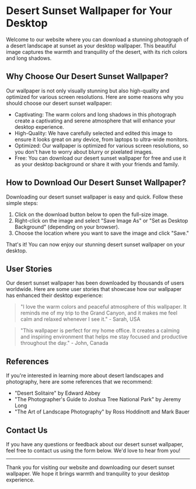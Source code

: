 <!--
Write me content for website with wallpaper which alt text is:

"A photograph of a desert landscape at sunset, with warm colors and long shadows."

The name/title of the page should not be 1:1 copy of the alt text but rather a real content of the website which is using this wallpaper.

- Use markdown format 
- Start with the heading
- The content should look like a real website 
- Include real sections like references, contact, user stories, etc. use things relevant to the page purpose.
- Feel free to use structure like headings, bullets, numbering, blockquotes, paragraphs, horizontal lines, etc.
- You can use formatting like bold or _italic_
- You can include UTF-8 emojis
- Links should be only #hash anchors (and you can refer to the document itself)
- Do not include images
-->

<!--font:Poppins-->

# Desert Sunset Wallpaper for Your Desktop

Welcome to our website where you can download a stunning photograph of a desert landscape at sunset as your desktop wallpaper. This beautiful image captures the warmth and tranquility of the desert, with its rich colors and long shadows.

## Why Choose Our Desert Sunset Wallpaper?

Our wallpaper is not only visually stunning but also high-quality and optimized for various screen resolutions. Here are some reasons why you should choose our desert sunset wallpaper:

- Captivating: The warm colors and long shadows in this photograph create a captivating and serene atmosphere that will enhance your desktop experience.
- High-Quality: We have carefully selected and edited this image to ensure it looks great on any device, from laptops to ultra-wide monitors.
- Optimized: Our wallpaper is optimized for various screen resolutions, so you don't have to worry about blurry or pixelated images.
- Free: You can download our desert sunset wallpaper for free and use it as your desktop background or share it with your friends and family.

## How to Download Our Desert Sunset Wallpaper?

Downloading our desert sunset wallpaper is easy and quick. Follow these simple steps:

1. Click on the download button below to open the full-size image.
2. Right-click on the image and select "Save Image As" or "Set as Desktop Background" (depending on your browser).
3. Choose the location where you want to save the image and click "Save."

That's it! You can now enjoy our stunning desert sunset wallpaper on your desktop.

## User Stories

Our desert sunset wallpaper has been downloaded by thousands of users worldwide. Here are some user stories that showcase how our wallpaper has enhanced their desktop experience:

> "I love the warm colors and peaceful atmosphere of this wallpaper. It reminds me of my trip to the Grand Canyon, and it makes me feel calm and relaxed whenever I see it." - Sarah, USA

> "This wallpaper is perfect for my home office. It creates a calming and inspiring environment that helps me stay focused and productive throughout the day." - John, Canada

## References

If you're interested in learning more about desert landscapes and photography, here are some references that we recommend:

- "Desert Solitaire" by Edward Abbey
- "The Photographer's Guide to Joshua Tree National Park" by Jeremy Long
- "The Art of Landscape Photography" by Ross Hoddinott and Mark Bauer

## Contact Us

If you have any questions or feedback about our desert sunset wallpaper, feel free to contact us using the form below. We'd love to hear from you!

---

Thank you for visiting our website and downloading our desert sunset wallpaper. We hope it brings warmth and tranquility to your desktop experience.

